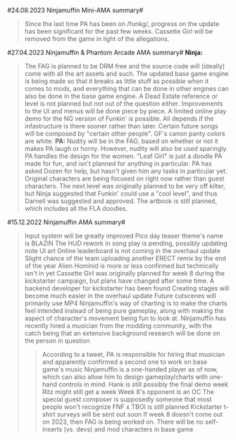 #24.08.2023 Ninjamuffin Mini-AMA summary#

>Since the last time PA has been on /funkg/, progress on the update has been significant for the past few weeks.
>Cassette Girl will be removed from the game in light of the allegations.

#27.04.2023 Ninjamuffin & Phantom Arcade AMA summary#
**Ninja:**
>The FAG is planned to be DRM free and the source code will (ideally) come with all the art assets and such.
>The updated base game engine is being made so that it breaks as little stuff as possible when it comes to mods, and everything that can be done in other engines can also be done in the base game engine.
>A Dead Estate reference or level is not planned but not out of the question either.
>Improvements to the UI and menus will be done piece by piece.
>A limited online play demo for the NG version of Funkin' is possible. All depends if the infastructure is there sooner rather than later.
>Certain future songs will be composed by "certain other people".
>GF's canon panty colors are white.
**PA:**
>Nudity will be in the FAG, based on whether or not it makes PA laugh or horny. However, nudity will also be used sparingly.
>PA handles the design for the women.
>"Leaf Girl" is just a doodle PA made for fun, and isn't planned for anything in particular.
>PA has asked Dozen for help, but hasn't given him any tasks in particular yet.
>Original characters are being focused on right now rather than guest characters.
>The next level was originally planned to be very off kilter, but Ninja suggested that Funkin' could use a "cool level", and thus Darnell was suggested and approved.
>The artbook is still planned, which includes all the FLA doodles.

#15.12.2022 Ninjamuffin AMA summary#

>Input system will be greatly improved
>Pico day teaser theme's name is BLAZIN
>The HUD rework in song play is pending, possibly updating note UI art
>Online leaderboard is not coming in the overhaul update
>Slight chance of the team uploading another ERECT remix by the end of the year
>Alien Hominid is more or less confirmed but technically isn't in yet
>Cassette Girl was originally planned for week 8 during the kickstarter campaign, but plans have changed after some time.
>A backend developer for kickstarter has been found
>Creating stages will become much easier in the overhaul update
>Future cutscenes will primarily use MP4
>Ninjamuffin's way of charting is to make the charts feel intended instead of being pure gameplay, along with making the aspect of character's movement being fun to look at.
>Ninjamuffin has recently hired a musician from the modding community, with the catch being that an extensive background research will be done on the person in question
>>According to a tweet, PA is responsible for hiring that musician and apparently confirmed a second one to work on base game's music
>Ninjamuffin is a one-handed player as of now, which can also allow him to design gameplay/charts with one-hand controls in mind.
>Hank is still possibly the final demo week
>Ritz might still get a week
>Week 8's opponent is an OC
>The special guest composer is supposedly someone that most people won't recognize
>FNF x TBOI is still planned
>Kickstarter t-shirt surveys will be sent out soon
>If week 8 doesn't come out on 2023, then FAG is being worked on.
>There will be no self-inserts (vs. devs) and mod characters in base game